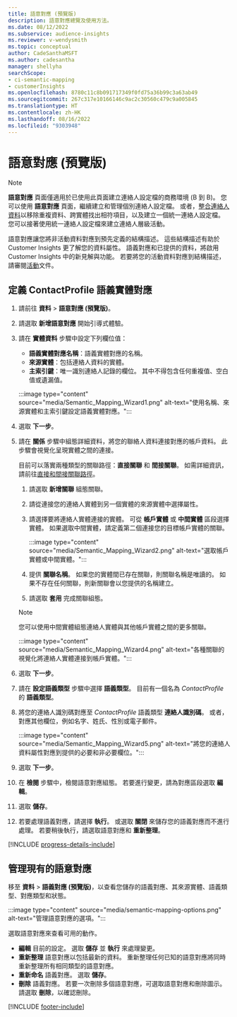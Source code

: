```yaml
---
title: 語意對應 (預覽版)
description: 語意對應總覽及使用方法。
ms.date: 08/12/2022
ms.subservice: audience-insights
ms.reviewer: v-wendysmith
ms.topic: conceptual
author: CadeSanthaMSFT
ms.author: cadesantha
manager: shellyha
searchScope:
- ci-semantic-mapping
- customerInsights
ms.openlocfilehash: 8780c11c8b091717349f0fd75a36b99c3a63ab49
ms.sourcegitcommit: 267c317e10166146c9ac2c30560c479c9a005845
ms.translationtype: HT
ms.contentlocale: zh-HK
ms.lasthandoff: 08/16/2022
ms.locfileid: "9303948"
---
```

# <a name="semantic-mappings-preview"></a>語意對應 (預覽版)

> [!NOTE]
> **語意對應** 頁面僅適用於已使用此頁面建立連絡人設定檔的商務環境 (B 到 B)。 您可以使用 **語意對應** 頁面，繼續建立和管理個別連絡人設定檔。 或者，[整合連絡人資料](data-unification-contacts.md)以移除重複資料、跨實體找出相符項目，以及建立一個統一連絡人設定檔。 您可以接著使用統一連絡人設定檔來建立連絡人層級活動。

語意對應讓您將非活動資料對應到預先定義的結構描述。 這些結構描述有助於 Customer Insights 更了解您的資料屬性。 語義對應和已提供的資料，將啟用 Customer Insights 中的新見解與功能。 若要將您的活動資料對應到結構描述，請審閱[活動](activities.md)文件。

## <a name="define-a-contactprofile-semantic-entity-mapping"></a>定義 ContactProfile 語義實體對應

1. 請前往 **資料** > **語意對應 (預覽版)**。

1. 請選取 **新增語意對應** 開始引導式體驗。

1. 請在 **實體資料** 步驟中設定下列欄位值：

   - **語義實體對應名稱**：語義實體對應的名稱。
   - **來源實體**：包括連絡人資料的實體。
   - **主索引鍵**：唯一識別連絡人記錄的欄位。 其中不得包含任何重複值、空白值或遺漏值。

   :::image type="content" source="media/Semantic_Mapping_Wizard1.png" alt-text="使用名稱、來源實體和主索引鍵設定語義實體對應。":::

1. 選取 **下一步**。

1. 請在 **關係** 步驟中組態詳細資料，將您的聯絡人資料連接對應的帳戶資料。 此步驟會視覺化呈現實體之間的連接。  

   目前可以落實兩種類型的關聯路徑：**直接關聯** 和 **間接關聯**。 如需詳細資訊，請前往[直接和間接關聯路徑](relationships.md#relationship-paths)。

   1. 請選取 **新增關聯** 組態關聯。
   1. 請從連接您的連絡人實體到另一個實體的來源實體中選擇屬性。
   1. 請選擇要將連絡人實體連接的實體。 可從 **帳戶實體** 或 **中間實體** 區段選擇實體。 如果選取中間實體，請定義第二個連接您的目標帳戶實體的關聯。

      :::image type="content" source="media/Semantic_Mapping_Wizard2.png" alt-text="選取帳戶實體或中間實體。":::

   1. 提供 **關聯名稱**。 如果您的實體間已存在關聯，則關聯名稱是唯讀的。 如果不存在任何關聯，則新關聯會以您提供的名稱建立。
   1. 請選取 **套用** 完成關聯組態。

   > [!NOTE]
   > 您可以使用中間實體組態連絡人實體與其他帳戶實體之間的更多關聯。
   
     :::image type="content" source="media/Semantic_Mapping_Wizard4.png" alt-text="各種關聯的視覺化將連絡人實體連接到帳戶實體。":::

1. 選取 **下一步**。

1. 請在 **設定語義類型** 步驟中選擇 **語義類型**。 目前有一個名為 *ContactProfile* 的 **語義類型**。

1. 將您的連絡人識別碼對應至 *ContactProfile* 語義類型 **連絡人識別碼**。 或者，對應其他欄位，例如名字、姓氏、性別或電子郵件。

   :::image type="content" source="media/Semantic_Mapping_Wizard5.png" alt-text="將您的連絡人資料屬性對應到提供的必要和非必要欄位。":::

1. 選取 **下一步**。

1. 在 **檢閱** 步驟中，檢閱語意對應組態。 若要進行變更，請為對應區段選取 **編輯**。

1. 選取 **儲存**。

1. 若要處理語義對應，請選擇 **執行**。 或選取 **關閉** 來儲存您的語義對應而不進行處理。 若要稍後執行，請選取語意對應和 **重新整理**。

[!INCLUDE [progress-details-include](includes/progress-details-pane.md)]

## <a name="manage-existing-semantic-mappings"></a>管理現有的語意對應

移至 **資料** > **語義對應 (預覽版)**，以查看您儲存的語義對應、其來源實體、語義類型、對應類型和狀態。

:::image type="content" source="media/semantic-mapping-options.png" alt-text="管理語意對應的選項。":::

選取語意對應來查看可用的動作。
- **編輯** 目前的設定。 選取 **儲存** 並 **執行** 來處理變更。
- **重新整理** 語意對應以包括最新的資料。 重新整理任何已知的語意對應將同時重新整理所有相同類型的語意對應。
- **重新命名** 語義對應。 選取 **儲存**。
- **刪除** 語義對應。 若要一次刪除多個語意對應，可選取語意對應和刪除圖示。 請選取 **刪除**，以確認刪除。

[!INCLUDE [footer-include](includes/footer-banner.md)]
